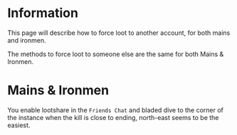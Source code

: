# Information
This page will describe how to force loot to another account, for both mains and ironmen. 

The methods to force loot to someone else are the same for both Mains & Ironmen.

# Mains & Ironmen
You enable lootshare in the `Friends Chat` and bladed dive to the corner of the instance when the kill is close to ending, north-east seems to be the easiest.